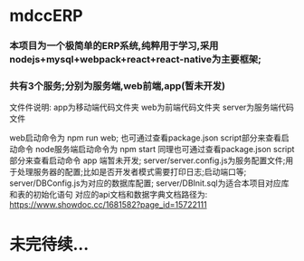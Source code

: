 # mdccERP
### 本项目为一个极简单的ERP系统,纯粹用于学习,采用nodejs+mysql+webpack+react+react-native为主要框架;
### 共有3个服务;分别为服务端,web前端,app(暂未开发)



文件件说明:
app为移动端代码文件夹
web为前端代码文件夹
server为服务端代码文件

web启动命令为  npm run web; 也可通过查看package.json script部分来查看启动命令
node服务端启动命令为 npm start 同理也可通过查看package.json script部分来查看启动命令
app 端暂未开发;
server/server.config.js为服务配置文件;用于处理服务器的配置;比如是否开发者模式需要打印日志;启动端口等;
server/DBConfig.js为对应的数据库配置;
server/DBInit.sql为适合本项目对应库和表的初始化语句
对应的api文档和数据字典文档路径为:
https://www.showdoc.cc/1681582?page_id=15722111

# 未完待续...

